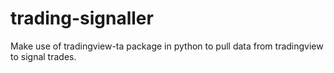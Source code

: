 # trading-signaller
Make use of tradingview-ta package in python to pull data from tradingview to signal trades.
